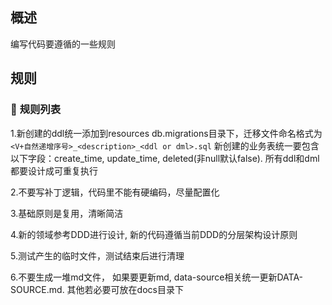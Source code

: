 ## 概述

编写代码要遵循的一些规则

## 规则

### 🎯 **规则列表**
1.新创建的ddl统一添加到resources db.migrations目录下，迁移文件命名格式为`<V+自然递增序号>_<description>_<ddl or dml>.sql`
新创建的业务表统一要包含以下字段：create_time, update_time, deleted(非null默认false).
所有ddl和dml都要设计成可重复执行

2.不要写补丁逻辑，代码里不能有硬编码，尽量配置化

3.基础原则是复用，清晰简洁

4.新的领域参考DDD进行设计, 新的代码遵循当前DDD的分层架构设计原则

5.测试产生的临时文件，测试结束后进行清理

6.不要生成一堆md文件， 如果要更新md, data-source相关统一更新DATA-SOURCE.md.  其他若必要可放在docs目录下


